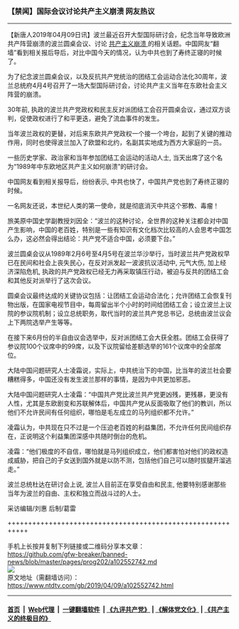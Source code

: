 ### 【禁闻】国际会议讨论共产主义崩溃 网友热议
------------------------

<div class="post_content" itemprop="articleBody">
 <p>
  【新唐人2019年04月09日讯】波兰最近召开大型国际研讨会，纪念当年导致欧洲共产阵营崩溃的波兰圆桌会议、讨论
  <a href="https://www.ntdtv.com/gb/共产主义崩溃.htm">
   共产主义崩溃
  </a>
  的相关话题。中国网友“翻墙”看到相关报后导后，对比中国今天的情况，认为中共也到了寿终正寝的时候了。
 </p>
 <p>
  为了纪念波兰圆桌会议，以及反抗共产党统治的团结工会运动合法化30周年，波兰总统府4月4号召开了一场大型国际研讨会，讨论共产主义当年在东欧社会主义阵营的崩溃。
 </p>
 <p>
  30年前, 执政的波兰共产党政权和民主反对派团结工会召开圆桌会议，通过双方谈判，促使政权进行了和平更迭，避免了流血事件的发生。
 </p>
 <p>
  当年波兰政权的更替，对后来东欧共产党政权一个接一个垮台，起到了关键的推动作用，同时也使得波兰加入了欧盟和北约，名副其实地成为西方大家庭的一员。
 </p>
 <p>
  一些历史学家、政治家和当年参加团结工会运动的活动人士, 当天出席了这个名为“1989年中东欧地区共产主义如何崩溃”的研讨会。
 </p>
 <p>
  中国网友看到相关报导后，纷纷表示, 中共也快了，中国共产党也到了寿终正寝的时候。
 </p>
 <p>
  一名网友还说，本世纪人类的第一使命，就是彻底消灭中共这个邪教、毒瘤！
 </p>
 <p>
  旅美原中国史学副教授刘因全：“波兰的这种讨论，全世界的这种关注都会对中国产生影响，中国的老百姓，特别是一些有知识有文化档次比较高的人会思考中国怎么办，这必然会得出结论：共产党不适合中国，必须要下台。”
 </p>
 <p>
  波兰圆桌会议从1989年2月6号至4月5号在波兰华沙举行，当时波兰共产党政权早已在民间和社会上丧失民心，在反对派发起一波波抗议活动中, 元气大伤, 加上经济深陷危机, 执政的共产党政权已经无力再采取镇压行动，被迫与反共的团结工会和其他反对派举行了这次会议。
 </p>
 <p>
  圆桌会议最终达成的关键协议包括：让团结工会运动合法化；允许团结工会恢复刊物出版，在国家电视节目中，每周留出半个小时的时间给团结工会；设立波兰上议院的参议院机制；设立总统职务，取代当时的波兰共产党总书记，总统由波兰议会上下两院选举产生等等。
 </p>
 <p>
  在接下来6月份的半自由议会选举中，反对派团结工会大获全胜。团结工会获得了参议院100个议席中的99席，以及下议院留给差额选举的161个议席中的全部席位。
 </p>
 <p>
  大陆中国问题研究人士凌霜说，实际上，中共统治下的中国，比当年的波兰社会要糟糕得多，中国还没有发生波兰那样的事情，是因为中共更加邪恶。
 </p>
 <p>
  大陆中国问题研究人士凌霜：“中国共产党比波兰共产党更凶残，更残暴，更没有人性，尤其是东欧剧变和苏联解体后，中国共产党从反面吸取了他们的教训，所以他们不允许民间有任何组织，哪怕是毛左成立的马列组织都不允许。”
 </p>
 <p>
  凌霜认为，中共现在只不过是一个压迫老百姓的利益集团，不允许任何民间组织存在，正说明这个利益集团深感中共随时倒台的危机。
 </p>
 <p>
  凌霜：“他们极度的不自信，哪怕就是马列组织成立，他们都害怕对他们的政权造成威胁，把自己的子女送到国外就是以防不测，包括他们自己可以随时拔腿开溜逃走。”
 </p>
 <p>
  波兰总统杜达在研讨会上说, 波兰人目前正在享受自由和民主, 他要特别感谢那些当年为波兰的自由、主权和独立而战斗过的人士。
 </p>
 <p>
  采访编辑/刘惠 后制/葛雷
 </p>
 <div class="single_ad">
 </div>
</div>

+++++++++++++++++++++++++++++++++++++++++++++++++++++++++++<br/><br/>
手机上长按并复制下列链接或二维码分享本文章：<br/>
https://github.com/gfw-breaker/banned-news/blob/master/pages/prog202/a102552742.md <br/>
<a href='https://github.com/gfw-breaker/banned-news/blob/master/pages/prog202/a102552742.md'><img src='https://github.com/gfw-breaker/banned-news/blob/master/pages/prog202/a102552742.md.png'/></a> <br/>
原文地址（需翻墙访问）：https://www.ntdtv.com/gb/2019/04/09/a102552742.html


------------------------
#### [首页](https://github.com/gfw-breaker/banned-news/blob/master/README.md) &nbsp;|&nbsp; [Web代理](https://github.com/labour-camp/helloworld) &nbsp;|&nbsp; [一键翻墙软件](https://github.com/gfw-breaker/nogfw/blob/master/README.md) &nbsp;| [《九评共产党》](https://github.com/gfw-breaker/9ping.md/blob/master/README.md#九评之一评共产党是什么) | [《解体党文化》](https://github.com/gfw-breaker/jtdwh.md/blob/master/README.md) | [《共产主义的终极目的》](https://github.com/gfw-breaker/gczydzjmd.md/blob/master/README.md)

